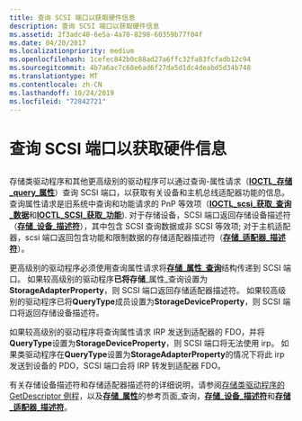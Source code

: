 ```yaml
---
title: 查询 SCSI 端口以获取硬件信息
description: 查询 SCSI 端口以获取硬件信息
ms.assetid: 2f3adc40-6e5a-4a70-8298-60359b77f04f
ms.date: 04/20/2017
ms.localizationpriority: medium
ms.openlocfilehash: 1cefec842b0c88ad27a6ffc32fa83fcfadb12c94
ms.sourcegitcommit: 4b7a6ac7c68e6ad6f27da5d1dc4deabd5d34b748
ms.translationtype: MT
ms.contentlocale: zh-CN
ms.lasthandoff: 10/24/2019
ms.locfileid: "72842721"
---
```

# <a name="querying-scsi-port-for-hardware-information"></a>查询 SCSI 端口以获取硬件信息


## <span id="ddk_querying_scsi_port_for_hardware_information_kg"></span><span id="DDK_QUERYING_SCSI_PORT_FOR_HARDWARE_INFORMATION_KG"></span>


存储类驱动程序和其他更高级别的驱动程序可以通过查询-属性请求（[**IOCTL\_存储\_query\_属性**](https://docs.microsoft.com/windows-hardware/drivers/ddi/ntddstor/ni-ntddstor-ioctl_storage_query_property)）查询 SCSI 端口，以获取有关设备和主机总线适配器功能的信息。 查询属性请求是旧系统中查询和功能请求的 PnP 等效项（[**IOCTL\_scsi\_获取\_查询\_数据**](https://docs.microsoft.com/windows-hardware/drivers/ddi/ntddscsi/ni-ntddscsi-ioctl_scsi_get_inquiry_data)和[**IOCTL\_SCSI\_获取\_功能**](https://docs.microsoft.com/windows-hardware/drivers/ddi/ntddscsi/ni-ntddscsi-ioctl_scsi_get_capabilities)). 对于存储设备，SCSI 端口返回存储设备描述符（[**存储\_设备\_描述符**](https://docs.microsoft.com/windows-hardware/drivers/ddi/ntddstor/ns-ntddstor-_storage_device_descriptor)），其中包含 SCSI 查询数据或非 SCSI 等效项; 对于主机适配器，scsi 端口返回包含功能和限制数据的存储适配器描述符（[**存储\_适配器\_描述符**](https://docs.microsoft.com/windows-hardware/drivers/ddi/ntddstor/ns-ntddstor-_storage_adapter_descriptor)）。

更高级别的驱动程序必须使用查询属性请求将[**存储\_属性\_查询**](https://docs.microsoft.com/windows-hardware/drivers/ddi/ntddstor/ns-ntddstor-_storage_property_query)结构传递到 SCSI 端口。 如果较高级别的驱动程序**已将存储**\_属性\_查询设置为**StorageAdapterProperty**，则 SCSI 端口返回存储适配器描述符。 如果较高级别的驱动程序已将**QueryType**成员设置为**StorageDeviceProperty**，则 SCSI 端口将返回存储设备描述符。

如果较高级别的驱动程序将查询属性请求 IRP 发送到适配器的 FDO，并将**QueryType**设置为**StorageDeviceProperty**，则 SCSI 端口将无法使用 irp。 如果类驱动程序在**QueryType**设置为**StorageAdapterProperty**的情况下将此 irp 发送到设备的 PDO，SCSI 端口会将 IRP 转发到适配器 FDO。

有关存储设备描述符和存储适配器描述符的详细说明，请参阅[存储类驱动程序的 GetDescriptor 例程](storage-class-driver-s-getdescriptor-routine.md)，以及[**存储\_属性**](https://docs.microsoft.com/windows-hardware/drivers/ddi/ntddstor/ns-ntddstor-_storage_property_query)的参考页面\_查询，[**存储\_设备\_描述符**](https://docs.microsoft.com/windows-hardware/drivers/ddi/ntddstor/ns-ntddstor-_storage_device_descriptor)和[**存储\_适配器\_描述符**](https://docs.microsoft.com/windows-hardware/drivers/ddi/ntddstor/ns-ntddstor-_storage_adapter_descriptor)。

 

 




